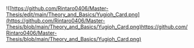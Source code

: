 !([https://github.com/Rintaro0406/Master-Thesis/edit/main/Theory_and_Basics/Yugioh_Card.png](https://github.com/Rintaro0406/Master-Thesis/blob/main/Theory_and_Basics/Yugioh_Card.png)https://github.com/Rintaro0406/Master-Thesis/blob/main/Theory_and_Basics/Yugioh_Card.png)
